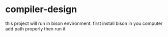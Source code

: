 # compiler-design
this project will run in bison environment. first install bison in you computer add path properly then run it 
